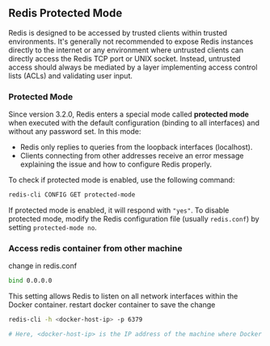 ## Redis Protected Mode

Redis is designed to be accessed by trusted clients within trusted environments. It's generally not recommended to expose Redis instances directly to the internet or any environment where untrusted clients can directly access the Redis TCP port or UNIX socket. Instead, untrusted access should always be mediated by a layer implementing access control lists (ACLs) and validating user input.

### Protected Mode

Since version 3.2.0, Redis enters a special mode called **protected mode** when executed with the default configuration (binding to all interfaces) and without any password set. In this mode:

- Redis only replies to queries from the loopback interfaces (localhost).
- Clients connecting from other addresses receive an error message explaining the issue and how to configure Redis properly.

To check if protected mode is enabled, use the following command:

```sh
redis-cli CONFIG GET protected-mode
```

If protected mode is enabled, it will respond with `"yes"`. To disable protected mode, modify the Redis configuration file (usually `redis.conf`) by setting `protected-mode no`.

### Access redis container from other machine
change in redis.conf
```sh
bind 0.0.0.0
```
This setting allows Redis to listen on all network interfaces within the Docker container. restart docker container to save the change

```sh
redis-cli -h <docker-host-ip> -p 6379

# Here, <docker-host-ip> is the IP address of the machine where Docker is running.
```


